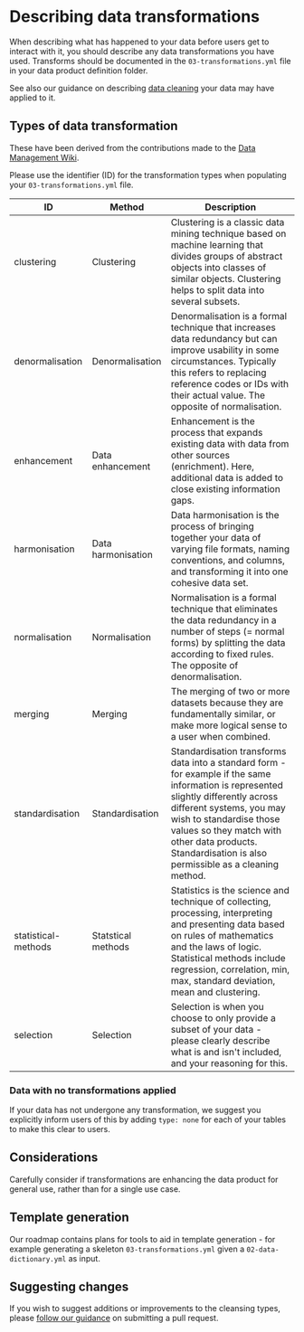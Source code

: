# Describing data transformations

When describing what has happened to your data before users get to interact with it, you should describe any data transformations you have used. Transforms should be documented in the `03-transformations.yml` file in your data product definition folder.

See also our guidance on describing [data cleaning](./cleansing-definitions.md) your data may have applied to it.

## Types of data transformation

These have been derived from the contributions made to the [Data Management Wiki](https://datamanagement.wiki/data_quality_management_system/data_cleansing). <!--Some of these contain US spellings - we also accept the UK equivalent (for example "normalisation" and "normalization" are both accepted).-->

Please use the identifier (ID) for the transformation types when populating your `03-transformations.yml` file.

| ID                            | Method                                   | Description                                                                                                                                                                                                                                                                                           |
| ----------------------------- | ---------------------------------------- | ----------------------------------------------------------------------------------------------------------------------------------------------------------------------------------------------------------------------------------------------------------------------------------------------------- |
| clustering                    | Clustering                               | Clustering is a classic data mining technique based on machine learning that divides ​groups of abstract objects into classes of similar objects. Clustering helps to split data into several subsets.                                                                                                 |
| denormalisation               | Denormalisation                          | Denormalisation is a formal technique that increases data redundancy but can improve usability in some circumstances. Typically this refers to replacing reference codes or IDs with their actual value. The opposite of normalisation.                                                               |
| enhancement                   | Data enhancement                         | Enhancement is the process that expands existing data with data from other sources (enrichment). Here, additional data is added to close existing information gaps.                                                                                                                                   |
| harmonisation                 | Data harmonisation                       | Data harmonisation is the process of bringing together your data of varying file formats, naming conventions, and columns, and transforming it into one cohesive data set.                                                                                                                            |
| normalisation                 | Normalisation                            | Normalisation is a formal technique that eliminates the data redundancy in a number of steps (= normal forms) by splitting the data according to fixed rules.  The opposite of denormalisation.                                                                                                       |
| merging                       | Merging                                  | The merging of two or more datasets because they are fundamentally similar, or make more logical sense to a user when combined.                                                                                                                                                                       |
| standardisation               | Standardisation                          | Standardisation transforms data into a standard form - for example if the same information is represented slightly differently across different systems, you may wish to standardise those values so they match with other data products. Standardisation is also permissible as a cleaning method.   |
| statistical-methods           | Statstical methods                       | Statistics is the science and technique of collecting, processing, interpreting and presenting data based on rules of mathematics and the laws of logic. Statistical methods include regression, correlation, min, max, standard deviation, mean and clustering.                                      |
| selection                     | Selection                                | Selection is when you choose to only provide a subset of your data - please clearly describe what is and isn't included, and your reasoning for this.                                                                                                                                                 |

### Data with no transformations applied

If your data has not undergone any transformation, we suggest you explicitly inform users of this by adding `type: none` for each of your tables to make this clear to users.

## Considerations

Carefully consider if transformations are enhancing the data product for general use, rather than for a single use case.

## Template generation

Our roadmap contains plans for tools to aid in template generation - for example generating a skeleton `03-transformations.yml` given a `02-data-dictionary.yml` as input.

## Suggesting changes

If you wish to suggest additions or improvements to the cleansing types, please [follow our guidance](https://github.com/ministryofjustice/data-platform-products) on submitting a pull request.

